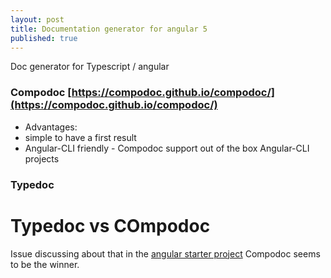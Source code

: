 ```yaml
---
layout: post
title: Documentation generator for angular 5
published: true
---
```


Doc generator for Typescript / angular

### Compodoc [https://compodoc.github.io/compodoc/](https://compodoc.github.io/compodoc/)


* Advantages: 
* simple to have a first result
* Angular-CLI friendly - Compodoc support out of the box Angular-CLI projects


### Typedoc  


# Typedoc vs COmpodoc 

Issue discussing about that in the [angular starter project](https://github.com/AngularClass/angular-starter/issues/1370) Compodoc seems to be the winner.